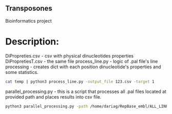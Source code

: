 ## Transposones
Bioinformatics project
# Description:
DiPropreties.csv - csv with physical dinucleotides properties
DiPropretiesT.csv - the same file
process_line.py - logic of .pal file's line processing - creates dict with each position dinucleotide's properties and some statistics.
```bash
cat temp | python3 process_line.py -output_file 123.csv -target 1
```
parallel_processing.py - this is a script that processes all .pal files located at provided path and places results into csv file.
```bash
python3 parallel_processing.py -path /home/dariag/RepBase_embl/ALL_LINE2/res_S15-30_L0-10_M5 -output_file test.csv
```
